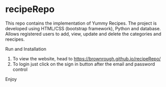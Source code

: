 # recipeRepo
This repo contains the implementation of Yummy Recipes. The project is developed using HTML/CSS (bootstrap framework), Python and database. Allows registered users to add, view, update and delete the categories and reecipes. 

Run and Installation
1. To view the website, head to https://brownrough.github.io/recipeRepo/
2. To login just click on the sign in button after the email and password control

Enjoy
